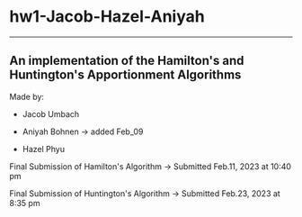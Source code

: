 # hw1-Jacob-Hazel-Aniyah

-----------------------------------------------------------------------------
An implementation of the Hamilton's and Huntington's Apportionment Algorithms
-----------------------------------------------------------------------------

Made by:

 * Jacob Umbach

 * Aniyah Bohnen -> added Feb_09
 
 * Hazel Phyu


 Final Submission of Hamilton's Algorithm 
 -> Submitted Feb.11, 2023 at 10:40 pm

 Final Submission of Huntington's Algorithm
 -> Submitted Feb.23, 2023 at 8:35 pm